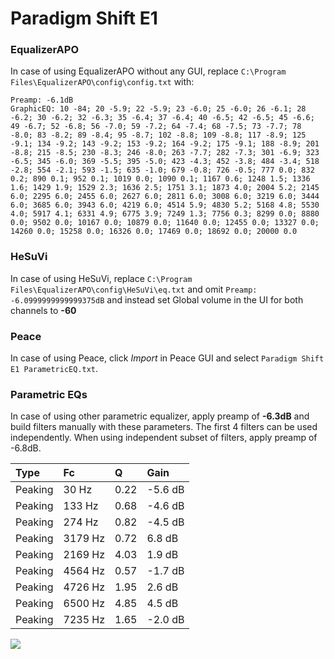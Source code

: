 # Paradigm Shift E1

### EqualizerAPO
In case of using EqualizerAPO without any GUI, replace `C:\Program Files\EqualizerAPO\config\config.txt`
with:
```
Preamp: -6.1dB
GraphicEQ: 10 -84; 20 -5.9; 22 -5.9; 23 -6.0; 25 -6.0; 26 -6.1; 28 -6.2; 30 -6.2; 32 -6.3; 35 -6.4; 37 -6.4; 40 -6.5; 42 -6.5; 45 -6.6; 49 -6.7; 52 -6.8; 56 -7.0; 59 -7.2; 64 -7.4; 68 -7.5; 73 -7.7; 78 -8.0; 83 -8.2; 89 -8.4; 95 -8.7; 102 -8.8; 109 -8.8; 117 -8.9; 125 -9.1; 134 -9.2; 143 -9.2; 153 -9.2; 164 -9.2; 175 -9.1; 188 -8.9; 201 -8.8; 215 -8.5; 230 -8.3; 246 -8.0; 263 -7.7; 282 -7.3; 301 -6.9; 323 -6.5; 345 -6.0; 369 -5.5; 395 -5.0; 423 -4.3; 452 -3.8; 484 -3.4; 518 -2.8; 554 -2.1; 593 -1.5; 635 -1.0; 679 -0.8; 726 -0.5; 777 0.0; 832 0.2; 890 0.1; 952 0.1; 1019 0.0; 1090 0.1; 1167 0.6; 1248 1.5; 1336 1.6; 1429 1.9; 1529 2.3; 1636 2.5; 1751 3.1; 1873 4.0; 2004 5.2; 2145 6.0; 2295 6.0; 2455 6.0; 2627 6.0; 2811 6.0; 3008 6.0; 3219 6.0; 3444 6.0; 3685 6.0; 3943 6.0; 4219 6.0; 4514 5.9; 4830 5.2; 5168 4.8; 5530 4.0; 5917 4.1; 6331 4.9; 6775 3.9; 7249 1.3; 7756 0.3; 8299 0.0; 8880 0.0; 9502 0.0; 10167 0.0; 10879 0.0; 11640 0.0; 12455 0.0; 13327 0.0; 14260 0.0; 15258 0.0; 16326 0.0; 17469 0.0; 18692 0.0; 20000 0.0
```

### HeSuVi
In case of using HeSuVi, replace `C:\Program Files\EqualizerAPO\config\HeSuVi\eq.txt` and omit `Preamp:
-6.0999999999999375dB` and instead set Global volume in the UI for both channels to **-60**

### Peace
In case of using Peace, click *Import* in Peace GUI and select `Paradigm Shift E1 ParametricEQ.txt`.

### Parametric EQs
In case of using other parametric equalizer, apply preamp of **-6.3dB** and build filters manually
with these parameters. The first 4 filters can be used independently.
When using independent subset of filters, apply preamp of -6.8dB.

| Type    | Fc      |    Q | Gain    |
|:--------|:--------|:-----|:--------|
| Peaking | 30 Hz   | 0.22 | -5.6 dB |
| Peaking | 133 Hz  | 0.68 | -4.6 dB |
| Peaking | 274 Hz  | 0.82 | -4.5 dB |
| Peaking | 3179 Hz | 0.72 | 6.8 dB  |
| Peaking | 2169 Hz | 4.03 | 1.9 dB  |
| Peaking | 4564 Hz | 0.57 | -1.7 dB |
| Peaking | 4726 Hz | 1.95 | 2.6 dB  |
| Peaking | 6500 Hz | 4.85 | 4.5 dB  |
| Peaking | 7235 Hz | 1.65 | -2.0 dB |

![](https://raw.githubusercontent.com/jaakkopasanen/AutoEq/master/results/innerfidelity/sbaf-serious/Paradigm%20Shift%20E1/Paradigm%20Shift%20E1.png)